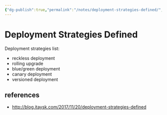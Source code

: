 ```yaml
---
{"dg-publish":true,"permalink":"/notes/deployment-strategies-defined/","dgHomeLink":true,"dgPassFrontmatter":false,"dgShowBacklinks":true,"dgShowLocalGraph":false}
---
```


# Deployment Strategies Defined

Deployment strategies list:

- reckless deployment
- rolling upgrade
- blue/green deployment
- canary deployment
- versioned deployment



## references

- <http://blog.itaysk.com/2017/11/20/deployment-strategies-defined>